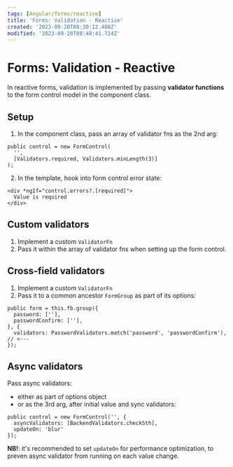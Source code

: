 ```yaml
---
tags: [Angular/forms/reactive]
title: 'Forms: Validation - Reactive'
created: '2023-09-20T08:30:12.408Z'
modified: '2023-09-20T08:48:41.724Z'
---
```


# Forms: Validation - Reactive

In reactive forms, validation is implemented by passing **validator functions** to the form control model in the component class.


## Setup

1. In the component class, pass an array of validator fns as the 2nd arg:
```
public control = new FormControl(
  '', 
  [Validators.required, Validators.minLength(3)]
);
```

2. In the template, hook into form control error state:
```
<div *ngIf="control.errors?.[required]">
  Value is required
</div>
```


## Custom validators

1. Implement a custom `ValidatorFn`
2. Pass it within the array of validator fns when setting up the form control.


## Cross-field validators

1. Implement a custom `ValidatorFn`
2. Pass it to a common ancestor `FormGroup` as part of its options:
```
public form = this.fb.group({
  password: [''],
  passwordConfirm: [''],
}, {
  validators: PasswordValidators.match('password', 'passwordConfirm'), // <---
});
```


## Async validators

Pass async validators:
- either as part of options object
- or as the 3rd arg, after initial value and sync validators:
```
public control = new FormControl('', {
  asyncValidators: [BackendValidators.checkSth],
  updateOn: 'blur'
});
```

**NB!**: it's recommended to set `updateOn` for performance optimization, to preven async validator from running on each value change.

